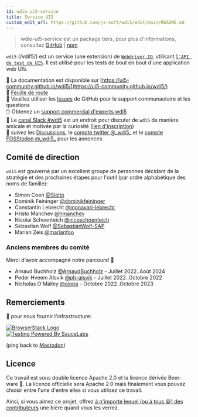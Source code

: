 ```yaml
---
id: wdio-ui5-service
title: Service UI5
custom_edit_url: https://github.com/js-soft/wdi5/edit/main/README.md
---
```



> wdio-ui5-service est un package tiers, pour plus d'informations, consultez [GitHub](https://github.com/js-soft/wdi5) | [npm](https://www.npmjs.com/package/wdio-ui5-service)

`wdi5` (/vdif5/) est un service (une extension) de [`Webdriver.IO`](https://webdriver.io), utilisant [`l'API de test de UI5`](https://ui5.sap.com/#/api/sap.ui.test).
Il est utilisé pour les tests de bout en bout d'une application web UI5.

:notebook: La documentation est disponible sur [https://ui5-community.github.io/wdi5/](https://ui5-community.github.io/wdi5/)  
:bicyclist: [Feuille de route](https://github.com/orgs/ui5-community/projects/2/views/1)  
:raising_hand: Veuillez utiliser les [Issues](https://github.com/ui5-community/wdi5/issues) de GitHub pour le support communautaire et les questions  
:raised_hand: Obtenez un [support commercial d'experts wdi5](https://github.com/ui5-community/wdi5/blob/main/SUPPORT.md#commercial-support)      
:speech_balloon: Le [canal Slack #wdi5](https://openui5.slack.com/) est un endroit pour discuter de `wdi5` de manière amicale et motivée par la curiosité ([lien d'inscription](https://ui5-slack-invite.cfapps.eu10.hana.ondemand.com/))  
:mega: suivez les [Discussions](https://github.com/ui5-community/wdi5/discussions), le [compte twitter @\_wdi5\_](https://twitter.com/_wdi5_) et le [compte FOSStodon @\_wdi5\_](https://fosstodon.org/@_wdi5_) pour les annonces  

## Comité de direction

`wdi5` est gouverné par un excellent groupe de personnes décidant de la stratégie et des prochaines étapes pour l'outil (par ordre alphabétique des noms de famille):

- Simon Coen [@Siolto](https://github.com/Siolto)
- Dominik Feininger [@dominikfeininger](https://github.com/dominikfeininger)
- Constantin Lebrecht [@monavari-lebrecht](https://github.com/monavari-lebrecht)
- Hristo Manchev [@hmanchev](https://github.com/hmanchev)
- Nicolai Schoenteich [@nicoschoenteich](https://github.com/nicoschoenteich)
- Sebastian Wolf [@SebastianWolf-SAP](https://github.com/SebastianWolf-SAP)
- Marian Zeis [@marianfoo](https://github.com/marianfoo)

### Anciens membres du comité

Merci d'avoir accompagné notre parcours! 🏅

- Arnaud Buchholz [@ArnaudBuchholz](https://github.com/ArnaudBuchholz) - Juillet 2022..Août 2024
- Peder Hveem Alsvik [@ph-alsvik](https://github.com/ph-alsvik) - Juillet 2022..Octobre 2022
- Nicholas O'Malley [@aiopa](https://github.com/aiopa) - Octobre 2022..Octobre 2023

## Remerciements

:raised_hands: pour nous fournir l'infrastructure:

[![BrowserStack Logo](https://d98b8t1nnulk5.cloudfront.net/production/images/layout/logo-header.png?1469004780)](https://browserstack.com)   
[![Testing Powered By SauceLabs](https://opensource.saucelabs.com/images/opensauce/powered-by-saucelabs-badge-white.png?sanitize=true "Testing Powered By SauceLabs")](https://saucelabs.com)

(ping back to <a rel="me" href="https://fosstodon.org/@_wdi5_">Mastodon</a>)

## Licence

Ce travail est sous double licence Apache 2.0 et la licence dérivée Beer-ware 🍺. La licence officielle sera Apache 2.0 mais finalement vous pouvez choisir entre l'une d'entre elles si vous utilisez ce travail.

Ainsi, si vous aimez ce projet, offrez [à n'importe lequel (ou à tous 😆) des contributeurs](https://github.com/ui5-community/wdi5/graphs/contributors) une bière quand vous les verrez.